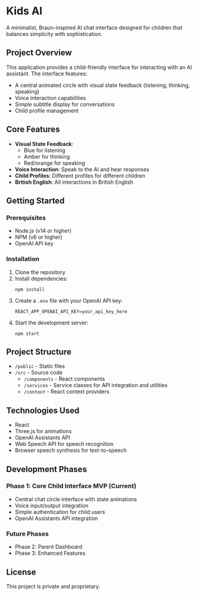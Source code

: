 # Kids AI

A minimalist, Braun-inspired AI chat interface designed for children that balances simplicity with sophistication.

## Project Overview

This application provides a child-friendly interface for interacting with an AI assistant. The interface features:

- A central animated circle with visual state feedback (listening, thinking, speaking)
- Voice interaction capabilities
- Simple subtitle display for conversations
- Child profile management

## Core Features

- **Visual State Feedback**: 
  - Blue for listening
  - Amber for thinking
  - Red/orange for speaking
- **Voice Interaction**: Speak to the AI and hear responses
- **Child Profiles**: Different profiles for different children
- **British English**: All interactions in British English

## Getting Started

### Prerequisites

- Node.js (v14 or higher)
- NPM (v6 or higher)
- OpenAI API key

### Installation

1. Clone the repository
2. Install dependencies:
   ```
   npm install
   ```
3. Create a `.env` file with your OpenAI API key:
   ```
   REACT_APP_OPENAI_API_KEY=your_api_key_here
   ```
4. Start the development server:
   ```
   npm start
   ```

## Project Structure

- `/public` - Static files
- `/src` - Source code
  - `/components` - React components
  - `/services` - Service classes for API integration and utilities
  - `/context` - React context providers

## Technologies Used

- React
- Three.js for animations
- OpenAI Assistants API
- Web Speech API for speech recognition
- Browser speech synthesis for text-to-speech

## Development Phases

### Phase 1: Core Child Interface MVP (Current)
- Central chat circle interface with state animations
- Voice input/output integration
- Simple authentication for child users
- OpenAI Assistants API integration

### Future Phases
- Phase 2: Parent Dashboard
- Phase 3: Enhanced Features

## License

This project is private and proprietary.
